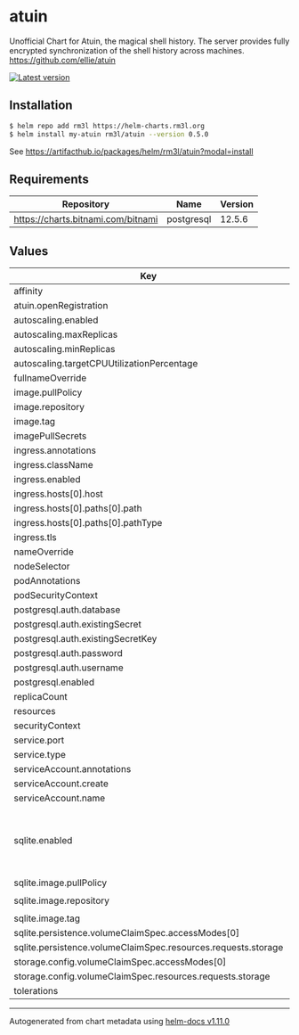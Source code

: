 # atuin

Unofficial Chart for Atuin, the magical shell history.
The server provides fully encrypted synchronization of the shell history across machines.
https://github.com/ellie/atuin

[![Latest version](https://img.shields.io/badge/latest_version-0.5.0-blue)](https://artifacthub.io/packages/helm/rm3l/atuin)

## Installation

```bash
$ helm repo add rm3l https://helm-charts.rm3l.org
$ helm install my-atuin rm3l/atuin --version 0.5.0
```

See https://artifacthub.io/packages/helm/rm3l/atuin?modal=install

## Requirements

| Repository | Name | Version |
|------------|------|---------|
| https://charts.bitnami.com/bitnami | postgresql | 12.5.6 |

## Values

| Key | Type | Default | Description |
|-----|------|---------|-------------|
| affinity | object | `{}` |  |
| atuin.openRegistration | bool | `true` |  |
| autoscaling.enabled | bool | `false` |  |
| autoscaling.maxReplicas | int | `100` |  |
| autoscaling.minReplicas | int | `1` |  |
| autoscaling.targetCPUUtilizationPercentage | int | `80` |  |
| fullnameOverride | string | `""` |  |
| image.pullPolicy | string | `"IfNotPresent"` |  |
| image.repository | string | `"ghcr.io/ellie/atuin"` |  |
| image.tag | string | `""` |  |
| imagePullSecrets | list | `[]` |  |
| ingress.annotations | object | `{}` |  |
| ingress.className | string | `""` |  |
| ingress.enabled | bool | `false` |  |
| ingress.hosts[0].host | string | `"chart-example.local"` |  |
| ingress.hosts[0].paths[0].path | string | `"/"` |  |
| ingress.hosts[0].paths[0].pathType | string | `"ImplementationSpecific"` |  |
| ingress.tls | list | `[]` |  |
| nameOverride | string | `""` |  |
| nodeSelector | object | `{}` |  |
| podAnnotations | object | `{}` |  |
| podSecurityContext | object | `{}` |  |
| postgresql.auth.database | string | `"atuin"` |  |
| postgresql.auth.existingSecret | string | `""` |  |
| postgresql.auth.existingSecretKey | string | `"ATUIN_DB_URI"` |  |
| postgresql.auth.password | string | `"pl34s3Ch4ng3M3"` |  |
| postgresql.auth.username | string | `"db-user"` |  |
| postgresql.enabled | bool | `true` |  |
| replicaCount | int | `1` |  |
| resources | object | `{}` |  |
| securityContext | object | `{}` |  |
| service.port | int | `8888` |  |
| service.type | string | `"ClusterIP"` |  |
| serviceAccount.annotations | object | `{}` |  |
| serviceAccount.create | bool | `true` |  |
| serviceAccount.name | string | `""` |  |
| sqlite.enabled | bool | `false` | Experimental support of SQLite. Enable this and disable postgresql.enabled to use it. |
| sqlite.image.pullPolicy | string | `"Always"` |  |
| sqlite.image.repository | string | `"ghcr.io/rm3l/atuin-server-sqlite"` |  |
| sqlite.image.tag | string | `"main"` |  |
| sqlite.persistence.volumeClaimSpec.accessModes[0] | string | `"ReadWriteOnce"` |  |
| sqlite.persistence.volumeClaimSpec.resources.requests.storage | string | `"1Gi"` |  |
| storage.config.volumeClaimSpec.accessModes[0] | string | `"ReadWriteOnce"` |  |
| storage.config.volumeClaimSpec.resources.requests.storage | string | `"50Mi"` |  |
| tolerations | list | `[]` |  |

----------------------------------------------
Autogenerated from chart metadata using [helm-docs v1.11.0](https://github.com/norwoodj/helm-docs/releases/v1.11.0)